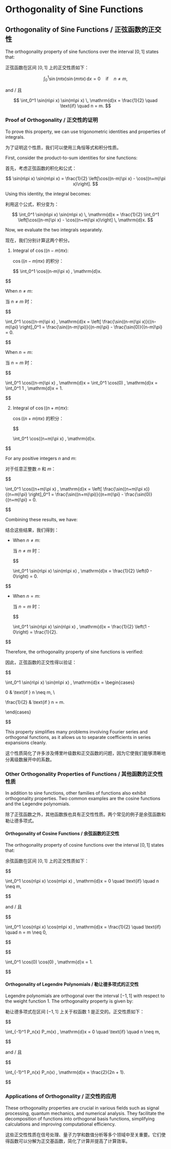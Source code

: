 # Orthogonality of Sine Functions

## Orthogonality of Sine Functions / 正弦函数的正交性

The orthogonality property of sine functions over the interval $[0, 1]$ states that:

正弦函数在区间 $[0, 1]$ 上的正交性质如下：

$$
\int_0^1 \sin(n\pi x) \sin(m\pi x) \, \mathrm{d}x = 0 \quad \text{if} \quad n \neq m,
$$

and / 且

$$
\int_0^1 \sin(n\pi x) \sin(m\pi x) \, \mathrm{d}x = \frac{1}{2} \quad \text{if} \quad n = m.
$$

### Proof of Orthogonality / 正交性的证明

To prove this property, we can use trigonometric identities and properties of integrals.

为了证明这个性质，我们可以使用三角恒等式和积分性质。

First, consider the product-to-sum identities for sine functions:

首先，考虑正弦函数的积化和公式：

$$
\sin(n\pi x) \sin(m\pi x) = \frac{1}{2} \left[\cos((n-m)\pi x) - \cos((n+m)\pi x)\right].
$$

Using this identity, the integral becomes:

利用这个公式，积分变为：

$$
\int_0^1 \sin(n\pi x) \sin(m\pi x) \, \mathrm{d}x = \frac{1}{2} \int_0^1 \left[\cos((n-m)\pi x) - \cos((n+m)\pi x)\right] \, \mathrm{d}x.
$$

Now, we evaluate the two integrals separately.

现在，我们分别计算这两个积分。

1. Integral of $\cos((n-m)\pi x)$:


   $\cos((n-m)\pi x)$ 的积分：

   $$
   \int_0^1 \cos((n-m)\pi x) \, \mathrm{d}x.

$$

   When $n \neq m$:
   
   当 $n \neq m$ 时：

   $$

   \int_0^1 \cos((n-m)\pi x) \, \mathrm{d}x = \left[ \frac{\sin((n-m)\pi x)}{(n-m)\pi} \right]_0^1 = \frac{\sin((n-m)\pi)}{(n-m)\pi} - \frac{\sin(0)}{(n-m)\pi} = 0.

$$

   When $n = m$:
   
   当 $n = m$ 时：

   $$

   \int_0^1 \cos((n-m)\pi x) \, \mathrm{d}x = \int_0^1 \cos(0) \, \mathrm{d}x = \int_0^1 1 \, \mathrm{d}x = 1.

$$

2. Integral of $\cos((n+m)\pi x)$:
   
   $\cos((n+m)\pi x)$ 的积分：

   $$

   \int_0^1 \cos((n+m)\pi x) \, \mathrm{d}x.

$$

   For any positive integers $n$ and $m$:
   
   对于任意正整数 $n$ 和 $m$：

   $$

   \int_0^1 \cos((n+m)\pi x) \, \mathrm{d}x = \left[ \frac{\sin((n+m)\pi x)}{(n+m)\pi} \right]_0^1 = \frac{\sin((n+m)\pi)}{(n+m)\pi} - \frac{\sin(0)}{(n+m)\pi} = 0.

$$

Combining these results, we have:

结合这些结果，我们得到：

- When $n \neq m$:
  
  当 $n \neq m$ 时：

  $$

  \int_0^1 \sin(n\pi x) \sin(m\pi x) \, \mathrm{d}x = \frac{1}{2} \left(0 - 0\right) = 0.

$$

- When $n = m$:
  
  当 $n = m$ 时：

  $$

  \int_0^1 \sin(n\pi x) \sin(n\pi x) \, \mathrm{d}x = \frac{1}{2} \left(1 - 0\right) = \frac{1}{2}.

$$

Therefore, the orthogonality property of sine functions is verified:
  
因此，正弦函数的正交性得以验证：

$$

\int_0^1 \sin(n\pi x) \sin(m\pi x) \, \mathrm{d}x = \begin{cases}

0 & \text{if } n \neq m, \\

\frac{1}{2} & \text{if } n = m.

\end{cases}

$$

This property simplifies many problems involving Fourier series and orthogonal functions, as it allows us to separate coefficients in series expansions cleanly.

这个性质简化了许多涉及傅里叶级数和正交函数的问题，因为它使我们能够清晰地分离级数展开中的系数。

### Other Orthogonality Properties of Functions / 其他函数的正交性性质

In addition to sine functions, other families of functions also exhibit orthogonality properties. Two common examples are the cosine functions and the Legendre polynomials.

除了正弦函数之外，其他函数族也具有正交性性质。两个常见的例子是余弦函数和勒让德多项式。

#### Orthogonality of Cosine Functions / 余弦函数的正交性

The orthogonality property of cosine functions over the interval $[0, 1]$ states that:

余弦函数在区间 $[0, 1]$ 上的正交性质如下：

$$

\int_0^1 \cos(n\pi x) \cos(m\pi x) \, \mathrm{d}x = 0 \quad \text{if} \quad n \neq m,

$$

and / 且

$$

\int_0^1 \cos(n\pi x) \cos(m\pi x) \, \mathrm{d}x = \frac{1}{2} \quad \text{if} \quad n = m \neq 0,

$$

$$

\int_0^1 \cos(0) \cos(0) \, \mathrm{d}x = 1.

$$

#### Orthogonality of Legendre Polynomials / 勒让德多项式的正交性

Legendre polynomials are orthogonal over the interval $[-1, 1]$ with respect to the weight function $1$. The orthogonality property is given by:

勒让德多项式在区间 $[-1, 1]$ 上关于权函数 $1$ 是正交的。正交性质如下：

$$

\int_{-1}^1 P_n(x) P_m(x) \, \mathrm{d}x = 0 \quad \text{if} \quad n \neq m,

$$

and / 且

$$

\int_{-1}^1 P_n(x) P_n(x) \, \mathrm{d}x = \frac{2}{2n + 1}.

$$

### Applications of Orthogonality / 正交性的应用

These orthogonality properties are crucial in various fields such as signal processing, quantum mechanics, and numerical analysis. They facilitate the decomposition of functions into orthogonal basis functions, simplifying calculations and improving computational efficiency.

这些正交性性质在信号处理、量子力学和数值分析等多个领域中至关重要。它们使得函数可以分解为正交基函数，简化了计算并提高了计算效率。

